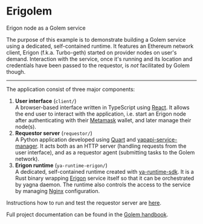 # Erigolem
Erigon node as a Golem service

The purpose of this example is to demonstrate building a Golem service using a dedicated, self-contained runtime. It features an Ethereum network client, Erigon (f.k.a. Turbo-geth) started on provider nodes on user's demand. Interaction with the service, once it's running and its location and credentials have been passed to the requestor, is *not* facilitated by Golem though.

---

The application consist of three major components:

1. **User interface** (`client/`)  
   A browser-based interface written in TypeScript using [React](https://reactjs.org/). It allows the end user to interact with the application, i.e. start an Erigon node after authenticating with their [Metamask](https://metamask.io/) wallet, and later manage their node(s).
2. **Requestor server** (`requestor/`)  
   A Python application developed using [Quart](https://pgjones.gitlab.io/quart/) and [yapapi-service-manager](https://github.com/golemfactory/yapapi-service-manager). It acts both as an HTTP server (handling requests from the user interface), and as a requestor agent (submitting tasks to the Golem network).
3. **Erigon runtime** (`ya-runtime-erigon/`)  
    A dedicated, self-contained runtime created with [ya-runtime-sdk](https://github.com/golemfactory/ya-runtime-sdk). It is a Rust binary wrapping [Erigon](https://github.com/ledgerwatch/erigon) service itself so that it can be orchestrated by yagna daemon. The runtime also controls the access to the service by managing [Nginx](https://www.nginx.com/) configuration.

Instructions how to run and test the requestor server are [here](https://github.com/golemfactory/yagna-service-erigon/blob/master/requestor/README.md).

Full project documentation can be found in the [Golem handbook](https://handbook.golem.network/requestor-tutorials/service-development/service-example-2-managed-erigon).

